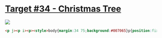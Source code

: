 # [Target #34 - Christmas Tree](https://cssbattle.dev/play/34)

![](https://cssbattle.dev/targets/34.png)

```HTML
<p j><p i><p><style>body{margin:34 75;background:#007065}p{position:fixed;width:250;height:100;background:#ffeecf;clip-path:polygon(0 100%,50% 0,100% 100%)}[i]{top:84;background:#f5c181}[j]{top:134;background:#00a79d
```
